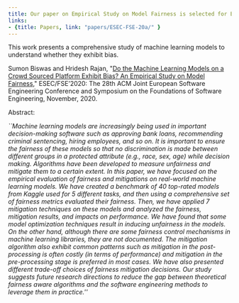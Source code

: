 ```yaml
---
title: Our paper on Empirical Study on Model Fairness is selected for ESEC/FSE'20
links:
- {title: Papers, link: "papers/ESEC-FSE-20a/" }
---
```




This work presents a comprehensive study of machine learning models to understand 
whether they exhibit bias.

Sumon Biswas and Hridesh Rajan,
"[Do the Machine Learning Models on a Crowd Sourced Platform Exhibit Bias? An Empirical Study on Model Fairness](https://lab-design.github.io/papers/ESEC-FSE-20a/)," ESEC/FSE’2020: The 28th ACM Joint European Software Engineering Conference and Symposium on the Foundations of Software Engineering, November, 2020.

Abstract:

<EM>
``Machine learning models are increasingly being used in important decision-making software such as approving bank loans, recommending criminal sentencing, hiring employees, and so on. It is important to ensure the fairness of these models so that no discrimination is made between different groups in a protected attribute (e.g., race, sex, age) while decision making. Algorithms have been developed to measure unfairness and mitigate them to a certain extent. In this paper, we have focused on the empirical evaluation of fairness and mitigations on real-world machine learning models. We have created a benchmark of 40 top-rated models from Kaggle used for 5 different tasks, and then using a comprehensive set of fairness metrics evaluated their fairness. Then, we have applied 7 mitigation techniques on these models and analyzed the fairness, mitigation results, and impacts on performance. We have found that some model optimization techniques result in inducing unfairness in the models. On the other hand, although there are some fairness control mechanisms in machine learning libraries, they are not documented. The mitigation algorithm also exhibit common patterns such as mitigation in the post-processing is often costly (in terms of performance) and mitigation in the pre-processing stage is preferred in most cases. We have also presented different trade-off choices of fairness mitigation decisions. Our study suggests future research directions to reduce the gap between theoretical fairness aware algorithms and the software engineering methods to leverage them in practice.''</EM>



